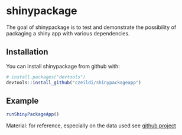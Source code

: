 # shinypackage

The goal of shinypackage is to test and demonstrate the possibility of packaging a shiny app with various dependencies.

## Installation

You can install shinypackage from github with:


``` r
# install.packages("devtools")
devtools::install_github("czeildi/shinypackageapp")
```
## Example

```r
runShinyPackageApp()
```

Material: for reference, especially on the data used see [github project](https://github.com/czeildi/meetup-presentations_budapest/tree/master/Meetup_2017_06_21)

